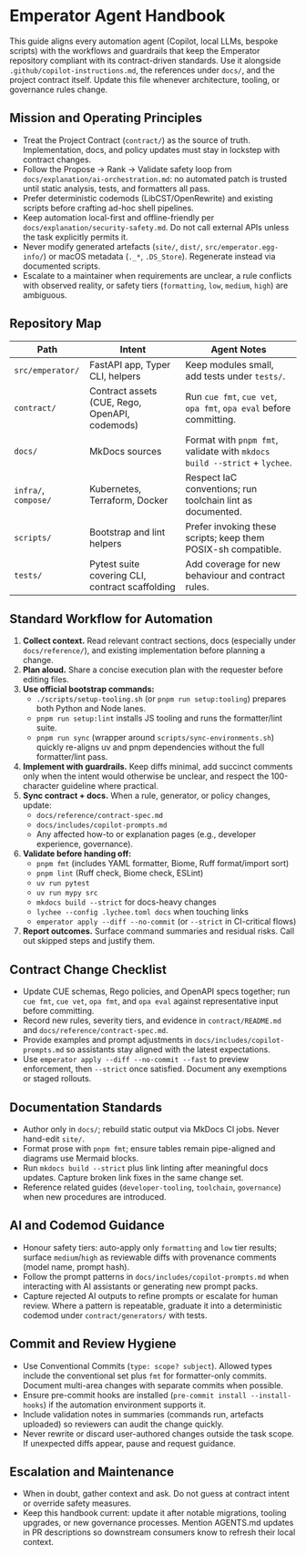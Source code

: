 # Emperator Agent Handbook

This guide aligns every automation agent (Copilot, local LLMs, bespoke scripts) with the workflows
and guardrails that keep the Emperator repository compliant with its contract-driven standards.
Use it alongside `.github/copilot-instructions.md`, the references under `docs/`, and the
project contract itself. Update this file whenever architecture, tooling, or governance rules
change.

## Mission and Operating Principles

- Treat the Project Contract (`contract/`) as the source of truth. Implementation, docs, and policy
  updates must stay in lockstep with contract changes.
- Follow the Propose → Rank → Validate safety loop from
  `docs/explanation/ai-orchestration.md`: no automated patch is trusted until static analysis,
  tests, and formatters all pass.
- Prefer deterministic codemods (LibCST/OpenRewrite) and existing scripts before crafting ad-hoc
  shell pipelines.
- Keep automation local-first and offline-friendly per `docs/explanation/security-safety.md`. Do
  not call external APIs unless the task explicitly permits it.
- Never modify generated artefacts (`site/`, `dist/`, `src/emperator.egg-info/`) or macOS metadata
  (`._*`, `.DS_Store`). Regenerate instead via documented scripts.
- Escalate to a maintainer when requirements are unclear, a rule conflicts with observed reality,
  or safety tiers (`formatting`, `low`, `medium`, `high`) are ambiguous.

## Repository Map

| Path | Intent | Agent Notes |
| --- | --- | --- |
| `src/emperator/` | FastAPI app, Typer CLI, helpers | Keep modules small, add tests under `tests/`. |
| `contract/` | Contract assets (CUE, Rego, OpenAPI, codemods) | Run `cue fmt`, `cue vet`, `opa fmt`, `opa eval` before committing. |
| `docs/` | MkDocs sources | Format with `pnpm fmt`, validate with `mkdocs build --strict` + `lychee`. |
| `infra/`, `compose/` | Kubernetes, Terraform, Docker | Respect IaC conventions; run toolchain lint as documented. |
| `scripts/` | Bootstrap and lint helpers | Prefer invoking these scripts; keep them POSIX-sh compatible. |
| `tests/` | Pytest suite covering CLI, contract scaffolding | Add coverage for new behaviour and contract rules. |

## Standard Workflow for Automation

1. **Collect context.** Read relevant contract sections, docs (especially under
   `docs/reference/`), and existing implementation before planning a change.
2. **Plan aloud.** Share a concise execution plan with the requester before editing files.
3. **Use official bootstrap commands:**
   - `./scripts/setup-tooling.sh` (or `pnpm run setup:tooling`) prepares both Python and Node lanes.
   - `pnpm run setup:lint` installs JS tooling and runs the formatter/lint suite.
   - `pnpm run sync` (wrapper around `scripts/sync-environments.sh`) quickly re-aligns uv and pnpm dependencies without the full formatter/lint pass.
4. **Implement with guardrails.** Keep diffs minimal, add succinct comments only when the intent
   would otherwise be unclear, and respect the 100-character guideline where practical.
5. **Sync contract + docs.** When a rule, generator, or policy changes, update:
   - `docs/reference/contract-spec.md`
   - `docs/includes/copilot-prompts.md`
   - Any affected how-to or explanation pages (e.g., developer experience, governance).
6. **Validate before handing off:**
   - `pnpm fmt` (includes YAML formatter, Biome, Ruff format/import sort)
   - `pnpm lint` (Ruff check, Biome check, ESLint)
   - `uv run pytest`
   - `uv run mypy src`
   - `mkdocs build --strict` for docs-heavy changes
   - `lychee --config .lychee.toml docs` when touching links
   - `emperator apply --diff --no-commit` (or `--strict` in CI-critical flows)
7. **Report outcomes.** Surface command summaries and residual risks. Call out skipped steps and
   justify them.

## Contract Change Checklist

- Update CUE schemas, Rego policies, and OpenAPI specs together; run `cue fmt`, `cue vet`,
   `opa fmt`, and `opa eval` against representative input before committing.
- Record new rules, severity tiers, and evidence in `contract/README.md` and
   `docs/reference/contract-spec.md`.
- Provide examples and prompt adjustments in `docs/includes/copilot-prompts.md` so assistants stay
   aligned with the latest expectations.
- Use `emperator apply --diff --no-commit --fast` to preview enforcement, then `--strict` once
   satisfied. Document any exemptions or staged rollouts.

## Documentation Standards

- Author only in `docs/`; rebuild static output via MkDocs CI jobs. Never hand-edit `site/`.
- Format prose with `pnpm fmt`; ensure tables remain pipe-aligned and diagrams use Mermaid blocks.
- Run `mkdocs build --strict` plus link linting after meaningful docs updates. Capture broken link
     fixes in the same change set.
- Reference related guides (`developer-tooling`, `toolchain`, `governance`) when new procedures are
     introduced.

## AI and Codemod Guidance

- Honour safety tiers: auto-apply only `formatting` and `low` tier results; surface `medium`/`high`
   as reviewable diffs with provenance comments (model name, prompt hash).
- Follow the prompt patterns in `docs/includes/copilot-prompts.md` when interacting with AI
   assistants or generating new prompt packs.
- Capture rejected AI outputs to refine prompts or escalate for human review. Where a pattern is
   repeatable, graduate it into a deterministic codemod under `contract/generators/` with tests.

## Commit and Review Hygiene

- Use Conventional Commits (`type: scope? subject`). Allowed types include the conventional set plus
   `fmt` for formatter-only commits. Document multi-area changes with separate
   commits when possible.
- Ensure pre-commit hooks are installed (`pre-commit install --install-hooks`) if the automation
   environment supports it.
- Include validation notes in summaries (commands run, artefacts uploaded) so reviewers can audit
   the change quickly.
- Never rewrite or discard user-authored changes outside the task scope. If unexpected diffs appear,
   pause and request guidance.

## Escalation and Maintenance

- When in doubt, gather context and ask. Do not guess at contract intent or override safety
   measures.
- Keep this handbook current: update it after notable migrations, tooling upgrades, or new
   governance processes. Mention AGENTS.md updates in PR descriptions so downstream consumers know
   to refresh their local context.
